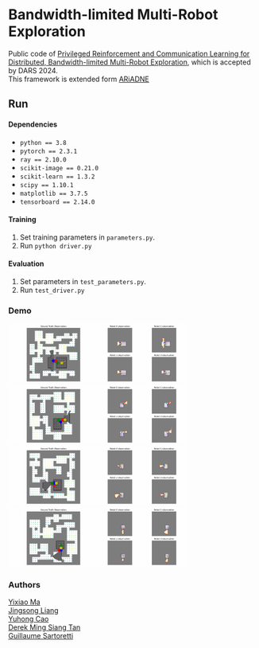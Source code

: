 # Bandwidth-limited Multi-Robot Exploration

Public code of <a href=".......">Privileged Reinforcement and Communication Learning for Distributed, Bandwidth-limited Multi-Robot Exploration</a>, which is accepted by DARS 2024.
</br>
This framework is extended form <a href="https://github.com/marmotlab/ARiADNE">ARiADNE</a>


## Run

#### Dependencies
* `python == 3.8`
* `pytorch == 2.3.1`
* `ray == 2.10.0`
* `scikit-image == 0.21.0`
* `scikit-learn == 1.3.2`
* `scipy == 1.10.1`
* `matplotlib == 3.7.5`
* `tensorboard == 2.14.0`

#### Training
1. Set training parameters in `parameters.py`.
2. Run `python driver.py`

#### Evaluation
1. Set parameters in `test_parameters.py`.
2. Run `test_driver.py`

### Demo

<div>
   <img src="img/0.gif" width="360"/>
   </br>
   <img src="img/1.gif" width="360"/>
   </br>
   <img src="img/2.gif" width="360"/>
   </br>
   <img src="img/3.gif" width="360"/>
</div>



### Authors
[Yixiao Ma](https://yixiao-m.github.io)\
[Jingsong Liang](https://github.com/JingsongLiang)\
[Yuhong Cao](https://github.com/caoyuhong001)\
[Derek Ming Siang Tan](https://github.com/derektan95)\
[Guillaume Sartoretti](https://github.com/gsartoretti)